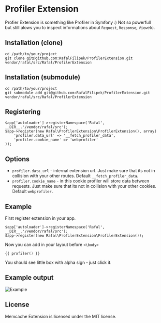 Profiler Extension
==================
Profier Extension is something like Profiler in Symfony :) Not so powerfull but still alows you to inspect informations about ```Request```, ```Response```, ```View```etc.


Installation (clone)
------------
    cd /path/to/your/project
    git clone git@github.com:RafalFilipek/ProfilerExtension.git vendor/rafal/src/Rafal/ProfilerExtension

Installation (submodule)
------------------------
    cd /path/to/your/project
    git submodule add git@github.com:RafalFilipek/ProfilerExtension.git vendor/rafal/src/Rafal/ProfilerExtension

Registering
-----------
    $app['autoloader']->registerNamespace('Rafal', __DIR__.'/vendor/rafal/src');
    $app->register(new Rafal\ProfilerExtension\ProfilerExtension(), array(
        'profiler.data_url' => '__fetch_profiler_data',
        'profiler.cookie_name' => 'webprofiler'
    ));

Options
-------
* ```profiler.data_url``` - internal extension url. Just make sure that its not in collision with your other routes. Default ```__fetch_profiler_data```.
* ```profiler.cookie_name``` - in this cookie profiler will store data between requests. Just make sure that its not in collision with your other cookies. Default ```webprofiler```.

Example
-------
First register extension in your app.

    $app['autoloader']->registerNamespace('Rafal', __DIR__.'/vendor/rafal/src');
    $app->register(new Rafal\ProfilerExtension\ProfilerExtension());
    
Now you can add in your layout before ```<\body>```

    {{ profiler() }}    

You should see little box with alpha sign - just click it.

Example output
--------------
![Example](http://i52.tinypic.com/2ylmipx.png)

License
-------
Memcache Extension is licensed under the MIT license.
